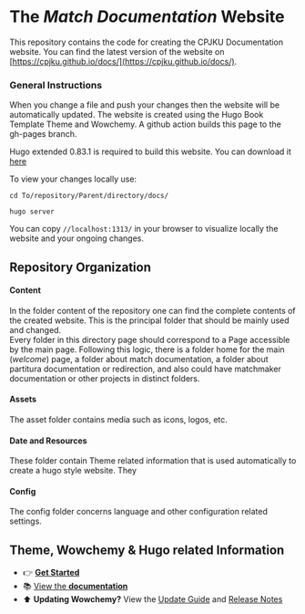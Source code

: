 # The _Match Documentation_ Website 

This repository contains the code for creating the CPJKU Documentation website.
You can find the latest version of the website on [https://cpjku.github.io/docs/](https://cpjku.github.io/docs/). 


### General Instructions 

When you change a file and push your changes then the website will be automatically updated.
The website is created using the Hugo Book Template Theme and Wowchemy.
A github action builds this page to the gh-pages branch.


Hugo extended 0.83.1 is required to build this website. You can download it [here](https://github.com/gohugoio/hugo/releases/tag/v0.83.1)

To view your changes locally use:
```shell
cd To/repository/Parent/directory/docs/

hugo server
```
You can copy `//localhost:1313/` in your browser to visualize locally the website and your ongoing changes.

## Repository Organization

#### Content

In the folder content of the repository one can find the complete contents of the created website.
This is the principal folder that should be mainly used and changed.  
Every folder in this directory page should correspond to a Page accessible by the main page. 
Following this logic, there is a folder home for the main (_welcome_) page, a folder about match documentation,
a folder about partitura documentation or redirection, and also could have matchmaker documentation or other projects in distinct folders.


#### Assets 
The asset folder contains media such as icons, logos, etc.

#### Date and Resources

These folder contain Theme related information that is used automatically to create a hugo style website. They

#### Config

The config folder concerns language and other configuration related settings.

## Theme, Wowchemy & Hugo related Information

- 👉 [**Get Started**](https://wowchemy.com/templates/)
- 📚 [View the **documentation**](https://wowchemy.com/docs/)
- ⬆️ **Updating Wowchemy?** View the [Update Guide](https://wowchemy.com/docs/update/) and [Release Notes](https://wowchemy.com/updates/)
